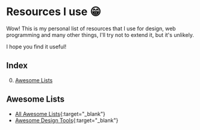 # Resources I use :grin:

Wow! This is my personal list of resources that I use for design, web programming and many other things, I'll try not to extend it, but it's unlikely.

I hope you find it useful!

## Index

0. [Awesome Lists](https://github.com/ansango/resources#awesome-lists)

## Awesome Lists

* [All Awesome Lists](https://github.com/sindresorhus/awesome){:target="_blank"}
* [Awesome Design Tools](https://github.com/goabstract/Awesome-Design-Tools){:target="_blank"}
